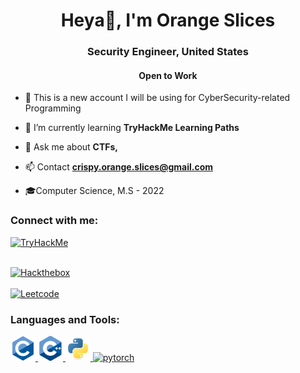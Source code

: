 <h1 align="center">Heya👋, I'm Orange Slices</h1>
<h3 align="center">Security Engineer, United States</h3>
<h4 align="center">Open to Work</h3>

- 🌱 This is a new account I will be using for CyberSecurity-related Programming

- 🧠 I’m currently learning **TryHackMe Learning Paths**

- 💬 Ask me about **CTFs,**

- 📫 Contact **crispy.orange.slices@gmail.com**

- 🎓Computer Science, M.S - 2022


<h3 align="left">Connect with me:</h3>


<div style="display: flex;">
   <a href="https://tryhackme.com/p/OrangeSlices"><img src="https://tryhackme-badges.s3.amazonaws.com/OrangeSlices.png" alt="TryHackMe"> </p></a>
</div>
<br>
<div style="display: flex;">
   <a href="https://app.hackthebox.com/profile/1726127"><img src="http://www.hackthebox.eu/badge/image/1726127" alt="Hackthebox"></a>
</div>
<br>
<div style="display: flex;">
   <a href="https://leetcode.com/CrispyOrangeSlices/"><img src="https://img.shields.io/badge/dynamic/json?style=for-the-badge&labelColor=black&color=%23ffa116&label=Solved&query=solved&url=https%3A%2F%2Fbadge.xyli.tech/%2Fapi%2Fusers%2FCrispyOrangeSlices&logo=leetcode&logoColor=yellow" alt="Leetcode"></a>
</div>



<h3 align="left">Languages and Tools:</h3>
<p align="left"> <a href="https://www.cprogramming.com/" target="_blank" rel="noreferrer"> <img src="https://raw.githubusercontent.com/devicons/devicon/master/icons/c/c-original.svg" alt="c" width="40" height="40"/> </a> <a href="https://www.w3schools.com/cpp/" target="_blank" rel="noreferrer"> <img src="https://raw.githubusercontent.com/devicons/devicon/master/icons/cplusplus/cplusplus-original.svg" alt="cplusplus" width="40" height="40"/> </a> <a href="https://www.python.org" target="_blank" rel="noreferrer"> <img src="https://raw.githubusercontent.com/devicons/devicon/master/icons/python/python-original.svg" alt="python" width="40" height="40"/> </a> <a href="https://pytorch.org/" target="_blank" rel="noreferrer"> <img src="https://www.vectorlogo.zone/logos/pytorch/pytorch-icon.svg" alt="pytorch" width="40" height="40"/> </a> </p>
